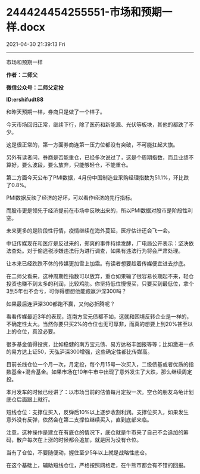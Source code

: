 # 244424454255551-市场和预期一样.docx

2021-04-30 21:39:13 Fri

----

市场和预期一样

__作者：二师父__

__微信公众号：二师父定投__

__ID:ershifudt88__

和昨天预期一样，券商只是做了一个样子。

今天市场回归正常，继续下行，除了医药和新能源、光伏等板块，其他的都跌了不少。

这是很正常的，第一方面券商连第一压力位都没有突破，不可能扛起大旗。

另外有读者问，券商是否能重仓，已经多次说过了，这是个周期指数，而且业绩不算好，要么波段，要么放弃，只能够轻仓，不能重仓。

第二方面今天公布了PMI数据，4月份中国制造业采购经理指数为51\.1%，环比跌了0\.8%。

PMI数据反映了经济的好坏，可以看作经济的先行指标。

而股市更是领先于经济提前在市场中反映出来的，所以PMI数据对股市是阶段性利空。

未来更多的是阶段性行情，疫情继续在海外蔓延，医疗估计还会飞一会。

中证传媒现在和医疗是反过来的，郑爽的事件持续发酵，广电局公开表示：坚决依法查处。对于偷逃税涉嫌违法行为进行调查，如果有违法行为将会严肃处理。

让本来已经跌跌不休的传媒更加雪上加霜。有读者想要趁着传媒便宜进去抄底。

在二师父看来，这种周期性指数可以放弃，重仓如果输了很容易长期起不来，轻仓投资也赚不到太多的利润，比较鸡肋。你坚持低位慢慢买，只要买到最低位，拿个3到5年也不会亏，可你得想想他能跑赢沪深300吗？

如果最后连沪深300都跑不赢，又何必折腾呢？

看看传媒最近3年的表现，连南方宝元债都不如，这就和困境反转企业是一样的，不确定性太大。当然你要只买2%的仓位也无可厚非，而真的想要上到20%甚至以上的仓位，真没必要。

很多基金值得投资，比如稳健的南方宝元债、易方达裕丰回报等等；比如激进一点的易方达上证50，天弘沪深300增强，这些确定性都比传媒高。

目前长线仓位一个月一次，月定投，每个月15号一次买入，二级债基或者优质的指数基金\+混合基金。如果市场在10年牛市中出现了意外发生了大跌，那么继续周定投。

本月发车的时候已经讲了：以市场当前的估值每月定投一次。空仓的朋友乌龟计划底仓后面跟上就行。

短线仓位：支撑位买入，反弹后10%以上逐步收割利润。支撑位买入，如果发生意外没有反弹，依然会在第二支撑位继续买入，直到底部来临。

注意，这种操作是建立在有底仓的情况下，底仓就是牛市来了自己不会追加的筹码，散户每次在上涨的时候都会追加，就是因为没有仓位。

当有了仓位，不要随便动，握住至少5年以上就是战略性底仓。

在这个基础上，辅助短线仓位，严格按照网格走，在牛熊市都会有不错的回报。

